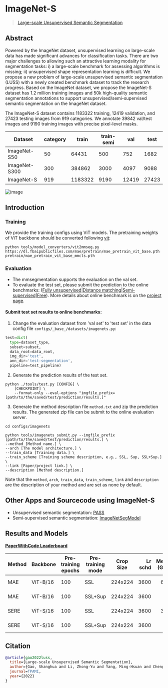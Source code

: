 # ImageNet-S

> [Large-scale Unsupervised Semantic Segmentation](https://arxiv.org/abs/2106.03149)

<!-- [DATASET] -->

## Abstract

<!-- [ABSTRACT] -->

Powered by the ImageNet dataset, unsupervised learning on large-scale data has made significant advances for classification tasks. There are two major challenges to allowing such an attractive learning modality for segmentation tasks: i) a large-scale benchmark for assessing algorithms is missing; ii) unsupervised shape representation learning is difficult. We propose a new problem of large-scale unsupervised semantic segmentation (LUSS) with a newly created benchmark dataset to track the research progress. Based on the ImageNet dataset, we propose the ImageNet-S dataset has 1.2 million training images and 50k high-quality semantic segmentation annotations to support unsupervised/semi-supervised semantic segmentation on the ImageNet dataset.

The ImageNet-S dataset contains 1183322 training, 12419 validation, and 27423 testing images from 919 categories. We annotate 39842 val/test images and 9190 training images with precise pixel-level masks.

| Dataset       | category | train   | train-semi | val   | test  |
| ------------- | -------- | ------- | ---------- | ----- | ----- |
| ImageNet-S50  | 50       | 64431   | 500        | 752   | 1682  |
| ImageNet-S300 | 300      | 384862  | 3000       | 4097  | 9088  |
| ImageNet-S    | 919      | 1183322 | 9190       | 12419 | 27423 |

<!-- [IMAGE] -->

![image](https://user-images.githubusercontent.com/20515144/149651945-94501ffc-78c0-41be-a1d9-b3bfb3253370.png)

## Introduction

### Training

We provide the training configs using ViT models. The pretraining weights of ViT backbone should be converted following [vit](../vit/README.md):

```shell
python tools/model_converters/vit2mmseg.py https://dl.fbaipublicfiles.com/mae/pretrain/mae_pretrain_vit_base.pth pretrain/mae_pretrain_vit_base_mmcls.pth
```

### Evaluation

- The mmsegmentation supports the evaluation on the val set.
- To evaluate the test set, please submit the prediction to the online benchmarks: ([Fully unsupervised](https://codalab.lisn.upsaclay.fr/competitions/1317)|[Distance matching](https://codalab.lisn.upsaclay.fr/competitions/1315)|[Semi-supervised](https://codalab.lisn.upsaclay.fr/competitions/1318)|[Free](https://codalab.lisn.upsaclay.fr/competitions/1316)).
  More details about online benchmark is on the [project page](https://LUSSeg.github.io/).

#### Submit test set results to online benchmarks:

1. Change the evaluation dataset from 'val set' to 'test set' in the data config file `configs/_base_/datasets/imagenets.py`:

```python
test=dict(
  type=dataset_type,
  subset=subset,
  data_root=data_root,
  img_dir='test',
  ann_dir='test-segmentation',
  pipeline=test_pipeline)
```

2. Generate the prediction results of the test set.

```shell
python ./tools/test.py [CONFIG] \
    [CHECKPOINT] \
    --format-only --eval-options "imgfile_prefix=[path/to/the/saved/test/prediction/results.]"
```

3. Generate the method description file `method.txt` and zip the prediction results.
   The generated zip file can be submit to the online evaluation server.

```shell
cd configs/imagenets

python tools/imagenets_submit.py --imgfile_prefix [path/to/the/saved/test/prediction/results.] \
--method [Method name.] \
--arch [The model architecture.] \
--train_data [Training data.] \
--train_scheme [Training scheme description, e.g., SSL, Sup, SSL+Sup.] \
--link [Paper/project link.] \
--description [Method description.]
```

Note that the `method`, `arch`, `train_data`, `train_scheme`, `link` and `description`
are the description of your method and are set as none by default.

## Other Apps and Sourcecode using ImageNet-S

- Unsupervised semantic segmentation: [PASS](https://github.com/LUSSeg/PASS)
- Semi-supervised semantic segmentation: [ImageNetSegModel](https://github.com/LUSSeg/ImageNetSegModel)

## Results and Models

<a href="https://paperswithcode.com/dataset/imagenet-s">**PaperWithCode Leaderboard**</a>

| Method | Backbone | Pre-training epochs | Pre-training mode | Crop Size | Lr schd | Mem (GB) | Inf time (fps) | mIoU | mIoU (test) | Pre-trained                                                                                                         | Config                                                                                                                                                | Download                                                                                                                                                                                                                                                                                                                                                                                                                                               |
| ------ | -------- | ------------------- | ----------------- | --------- | ------: | -------: | -------------: | ---: | ----------: | ------------------------------------------------------------------------------------------------------------------- | ----------------------------------------------------------------------------------------------------------------------------------------------------- | ------------------------------------------------------------------------------------------------------------------------------------------------------------------------------------------------------------------------------------------------------------------------------------------------------------------------------------------------------------------------------------------------------------------------------------------------------ |
| MAE    | ViT-B/16 | 100                 | SSL               | 224x224   |    3600 |     6.8     |           58.20     | 40.4 |        40.1 | [pre-trained](https://dl.fbaipublicfiles.com/mae/pretrain/mae_pretrain_vit_base.pth)                                | [config](https://github.com/open-mmlab/mmsegmentation/blob/master/configs/imagenets/fcn_mae-base_pretrained_fp16_8x32_224x224_3600_imagenets919.py)   | [model](https://download.openmmlab.com/mmsegmentation/v0.5/imagenets/fcn_mae-base_pretrained_fp16_8x32_224x224_3600_imagenets919/fcn_mae-base_pretrained_fp16_8x32_224x224_3600_imagenets919_20230208_130849-b837aa90.pth) \| [log](https://download.openmmlab.com/mmsegmentation/v0.5/imagenets/fcn_mae-base_pretrained_fp16_8x32_224x224_3600_imagenets919/fcn_mae-base_pretrained_fp16_8x32_224x224_3600_imagenets919_20230208_130849.log.json)     |
| MAE    | ViT-B/16 | 100                 | SSL+Sup           | 224x224   |    3600 |     -    |        -        | 61.7 |        61.4 | [pre-trained](https://dl.fbaipublicfiles.com/mae/finetune/mae_finetuned_vit_base.pth)                               | [config](https://github.com/open-mmlab/mmsegmentation/blob/master/configs/imagenets/fcn_mae-base_finetuned_fp16_8x32_224x224_3600_imagenets919.py)    | [model](https://download.openmmlab.com/mmsegmentation/v0.5/imagenets/fcn_mae-base_finetuned_fp16_8x32_224x224_3600_imagenets919/fcn_mae-base_finetuned_fp16_8x32_224x224_3600_imagenets919_20230208_134621-16194326.pth) \| [log](https://download.openmmlab.com/msegmentation/v0.5/imagenets/fcn_mae-base_finetuned_fp16_8x32_224x224_3600_imagenets919/fcn_mae-base_finetuned_fp16_8x32_224x224_3600_imagenets919_20230208_134621.log.json)          |
| SERE   | ViT-S/16 | 100                 | SSL               | 224x224   |    3600 |       3.1   |        58.95        | 40.9 |        40.7 | [pre-trained](https://github.com/LUSSeg/ImageNetSegModel/releases/download/vit/sere_pretrained_vit_small_ep100.pth) | [config](https://github.com/open-mmlab/mmsegmentation/blob/master/configs/imagenets/fcn_sere-small_pretrained_fp16_8x32_224x224_3600_imagenets919.py) | [model](https://download.openmmlab.com/mmsegmentation/v0.5/imagenets/fcn_sere-small_finetuned_fp16_8x32_224x224_3600_imagenets919/fcn_sere-small_finetuned_fp16_8x32_224x224_3600_imagenets919_20230208_151834-ee33230c.pth) \| [log](https://download.openmmlab.com/mmsegmentation/v0.5/imagenets/fcn_sere-small_finetuned_fp16_8x32_224x224_3600_imagenets919/fcn_sere-small_finetuned_fp16_8x32_224x224_3600_imagenets919_20230208_151834.log.json) |
| SERE   | ViT-S/16 | 100                 | SSL+Sup           | 224x224   |    3600 |    -      |          -      | 59.4 |        58.9 | [pre-trained](https://github.com/LUSSeg/ImageNetSegModel/releases/download/vit/sere_finetuned_vit_small_ep100.pth)  | [config](https://github.com/open-mmlab/mmsegmentation/blob/master/configs/imagenets/fcn_sere-small_finetuned_fp16_8x32_224x224_3600_imagenets919.py)  | [model](https://download.openmmlab.com/mmsegmentation/v0.5/imagenets/fcn_sere-small_finetuned_fp16_8x32_224x224_3600_imagenets919/fcn_sere-small_finetuned_fp16_8x32_224x224_3600_imagenets919_20230208_151834-ee33230c.pth) \| [log](https://download.openmmlab.com/mmsegmentation/v0.5/imagenets/fcn_sere-small_finetuned_fp16_8x32_224x224_3600_imagenets919/fcn_sere-small_finetuned_fp16_8x32_224x224_3600_imagenets919_20230208_151834.log.json) |

## Citation

```bibtex
@article{gao2022luss,
  title={Large-scale Unsupervised Semantic Segmentation},
  author={Gao, Shanghua and Li, Zhong-Yu and Yang, Ming-Hsuan and Cheng, Ming-Ming and Han, Junwei and Torr, Philip},
  journal=TPAMI,
  year={2022}
}
```
